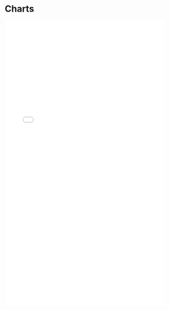 # Charts

<iframe src="./count.html" width="100%" height="900" style="border:none; background:white;"></iframe>
